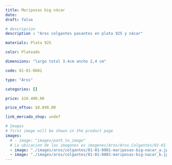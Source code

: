 ```yaml
---
title: Mariposas big nácar
date: 
draft: false

# descripcion
description : "Aros colgantes pasantes en plata 925 y nácar"

materials: Plata 925

color: Plateado

dimensions: "largo total 3.4cm ancho 2,4 cm"

code: 01-01-0801

type: "Aros"

categories: []

price: $10.400,00

price_eftvo: $8.840,00

link_mercado_shop: undef

# Images
# first image will be shown in the product page
images:
  # - image: "images/path_to_image"
  # La ubicacion de las imagenes es imagenes/Aros/Aros.Colgantes/01-01-0801-mariposas-big-nacar
  - image: "./images/aros/colgantes/01-01-0801-mariposas-big-nacar_a.jpg"
  - image: "./images/aros/colgantes/01-01-0801-mariposas-big-nacar_b.jpg"
---
```

